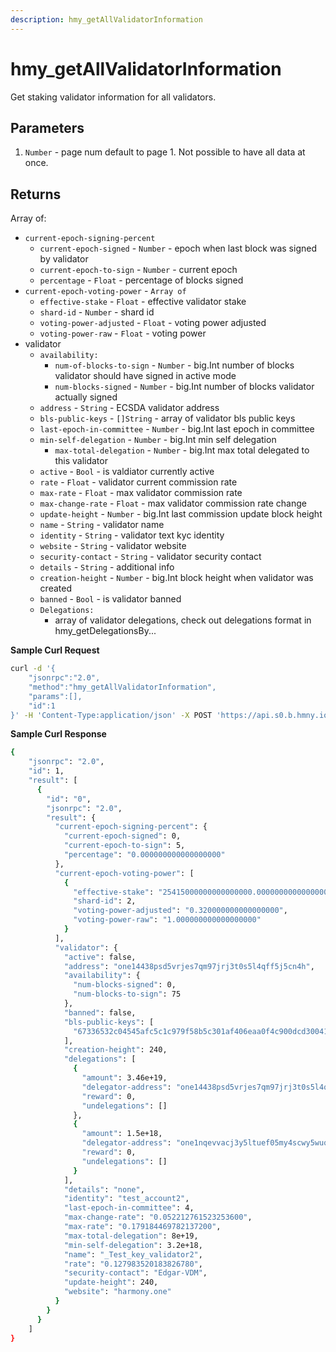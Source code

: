 ```yaml
---
description: hmy_getAllValidatorInformation
---
```


# hmy\_getAllValidatorInformation

Get staking validator information for all validators.



## Parameters

1. `Number` - page num default to page 1. Not possible to have all data at once.

## Returns

Array of:

* `current-epoch-signing-percent`
  * `current-epoch-signed` - `Number` - epoch when last block was signed by validator
  * `current-epoch-to-sign` - `Number` - current epoch
  * `percentage` - `Float` - percentage of blocks signed
* `current-epoch-voting-power` - `Array of`
  * `effective-stake` - `Float` - effective validator stake
  * `shard-id` - `Number` - shard id
  * `voting-power-adjusted` - `Float` - voting power adjusted
  * `voting-power-raw` - `Float` - voting power
* validator
  * `availability:`
    * `num-of-blocks-to-sign` - `Number` - big.Int number of blocks validator should have signed in active mode
    * `num-blocks-signed` - `Number` - big.Int number of blocks validator actually signed
  * `address` - `String` - ECSDA validator address
  * `bls-public-keys` - `[]String` - array of validator bls public keys
  * `last-epoch-in-committee` - `Number` - big.Int last epoch in committee
  * `min-self-delegation` - `Number` - big.Int min self delegation
    * `max-total-delegation` - `Number` - big.Int max total delegated to this validator
  * `active` - `Bool` - is valdiator currently active
  * `rate` - `Float` - validator current commission rate
  * `max-rate` - `Float` - max validator commission rate
  * `max-change-rate` - `Float` - max validator commission rate change
  * `update-height`  - `Number` - big.Int last commission update block height
  * `name` - `String` - validator name
  * `identity` - `String` - validator text kyc identity
  * `website` - `String` - validator website
  * `security-contact` - `String` - validator security contact
  * `details` - `String` - additional info
  * `creation-height` - `Number` - big.Int block height when validator was created
  * `banned` - `Bool` - is validator banned
  * `Delegations:`
    * array of validator delegations, check out delegations format in hmy\_getDelegationsBy...

**Sample Curl Request**

```bash
curl -d '{
    "jsonrpc":"2.0",
    "method":"hmy_getAllValidatorInformation",
    "params":[],
    "id":1
}' -H 'Content-Type:application/json' -X POST 'https://api.s0.b.hmny.io'
```

**Sample Curl Response**

```bash
{
    "jsonrpc": "2.0",
    "id": 1,
    "result": [
      {
        "id": "0",
        "jsonrpc": "2.0",
        "result": {
          "current-epoch-signing-percent": {
            "current-epoch-signed": 0,
            "current-epoch-to-sign": 5,
            "percentage": "0.000000000000000000"
          },
          "current-epoch-voting-power": [
            {
              "effective-stake": "25415000000000000000.000000000000000000",
              "shard-id": 2,
              "voting-power-adjusted": "0.320000000000000000",
              "voting-power-raw": "1.000000000000000000"
            }
          ],
          "validator": {
            "active": false,
            "address": "one14438psd5vrjes7qm97jrj3t0s5l4qff5j5cn4h",
            "availability": {
              "num-blocks-signed": 0,
              "num-blocks-to-sign": 75
            },
            "banned": false,
            "bls-public-keys": [
              "67336532c04545afc5c1c979f58b5c301af406eaa0f4c900dcd3004189936c7213ee126d9591026f65248e5f25278f02"
            ],
            "creation-height": 240,
            "delegations": [
              {
                "amount": 3.46e+19,
                "delegator-address": "one14438psd5vrjes7qm97jrj3t0s5l4qff5j5cn4h",
                "reward": 0,
                "undelegations": []
              },
              {
                "amount": 1.5e+18,
                "delegator-address": "one1nqevvacj3y5ltuef05my4scwy5wuqteur72jk5",
                "reward": 0,
                "undelegations": []
              }
            ],
            "details": "none",
            "identity": "test_account2",
            "last-epoch-in-committee": 4,
            "max-change-rate": "0.052212761523253600",
            "max-rate": "0.179184469782137200",
            "max-total-delegation": 8e+19,
            "min-self-delegation": 3.2e+18,
            "name": "_Test_key_validator2",
            "rate": "0.127983520183826780",
            "security-contact": "Edgar-VDM",
            "update-height": 240,
            "website": "harmony.one"
          }
        }
      }
    ]
}
```
